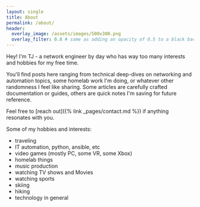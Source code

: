 ```yaml
---
layout: single
title: About
permalink: /about/
header:
  overlay_image: /assets/images/500x300.png
  overlay_filter: 0.8 # same as adding an opacity of 0.5 to a black background
---
```


Hey! I'm TJ - a network engineer by day who has way too many interests and hobbies for my free time. 

You'll find posts here ranging from technical deep-dives on networking and automation topics, some homelab work I'm doing, or whatever other randomness I feel like sharing. Some articles are carefully crafted documentation or guides, others are quick notes I'm saving for future reference.

Feel free to [reach out]({% link _pages/contact.md %}) if anything resonates with you.



Some of my hobbies and interests:
- traveling
- IT automation, python, ansible, etc
- video games (mostly PC, some VR, some Xbox)
- homelab things
- music production
- watching TV shows and Movies
- watching sports
- skiing
- hiking
- technology in general